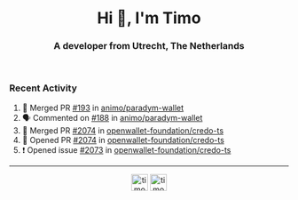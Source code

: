 <h1 align="center">Hi 👋, I'm Timo</h1>
<h3 align="center">A developer from Utrecht, The Netherlands</h3>
<br/>
<!-- https://github.com/rahuldkjain/github-profile-readme-generator --!>

<!--  <p align="left"><img src="https://github-readme-stats.vercel.app/api?username=timoglastra&show_icons=true&count_private=true&" alt="timoglastra" /></p> --!>

<!--
Github language stats
<p align="left"><img src="https://github-readme-stats.vercel.app/api/top-langs/?username=timoglastra&layout=compact" alt="timoglastra" /><p>
-->

<!-- Codestats language stats -->
<!-- <p align="left"><img src="https://codestats-readme.vercel.app/api/top-langs/?username=timoglastra&layout=compact&language_count=12" alt="timoglastra" /><p>    --!>
  
<h3>Recent Activity</h3>

<!--START_SECTION:activity-->
1. 🎉 Merged PR [#193](https://github.com/animo/paradym-wallet/pull/193) in [animo/paradym-wallet](https://github.com/animo/paradym-wallet)
2. 🗣 Commented on [#188](https://github.com/animo/paradym-wallet/pull/188#issuecomment-2443888712) in [animo/paradym-wallet](https://github.com/animo/paradym-wallet)
3. 🎉 Merged PR [#2074](https://github.com/openwallet-foundation/credo-ts/pull/2074) in [openwallet-foundation/credo-ts](https://github.com/openwallet-foundation/credo-ts)
4. 💪 Opened PR [#2074](https://github.com/openwallet-foundation/credo-ts/pull/2074) in [openwallet-foundation/credo-ts](https://github.com/openwallet-foundation/credo-ts)
5. ❗ Opened issue [#2073](https://github.com/openwallet-foundation/credo-ts/issues/2073) in [openwallet-foundation/credo-ts](https://github.com/openwallet-foundation/credo-ts)
<!--END_SECTION:activity-->

---

<p align="center">
<a href="https://twitter.com/timoglastra" target="blank"><img align="center" src="https://cdn.jsdelivr.net/npm/simple-icons@3.0.1/icons/twitter.svg" alt="timoglastra" height="30" width="30" /></a>
<a href="https://linkedin.com/in/timoglastra" target="blank"><img align="center" src="https://cdn.jsdelivr.net/npm/simple-icons@3.0.1/icons/linkedin.svg" alt="timoglastra" height="30" width="30" /></a>
</p>



